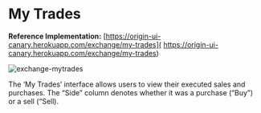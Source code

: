 # My Trades
**Reference Implementation:** [https://origin-ui-canary.herokuapp.com/exchange/my-trades]( https://origin-ui-canary.herokuapp.com/exchange/my-trades) 

![exchange-mytrades](images/exchange/exchange-mytrades.png)

The ‘My Trades’ interface allows users to view their executed sales and purchases. The “Side” column denotes whether it was a purchase (“Buy”) or a sell (“Sell). 